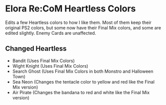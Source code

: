 # Elora Re:CoM Heartless Colors
Edits a few Heartless colors to how I like them. Most of them keep their original PS2 colors, but some now have their Final Mix colors, and some are edited slightly. Enemy Cards are unaffected. 

## Changed Heartless

- Bandit (Uses Final Mix Colors)
- Wight Knight (Uses Final Mix Colors)
- Search Ghost (Uses Final Mix Colors in both Monstro and Halloween Town)
- Sea Neon (Changes the tentacle color to yellow and red like the Final Mix version)
- Air Pirate (Changes the bandana to red and white like the Final Mix version)
